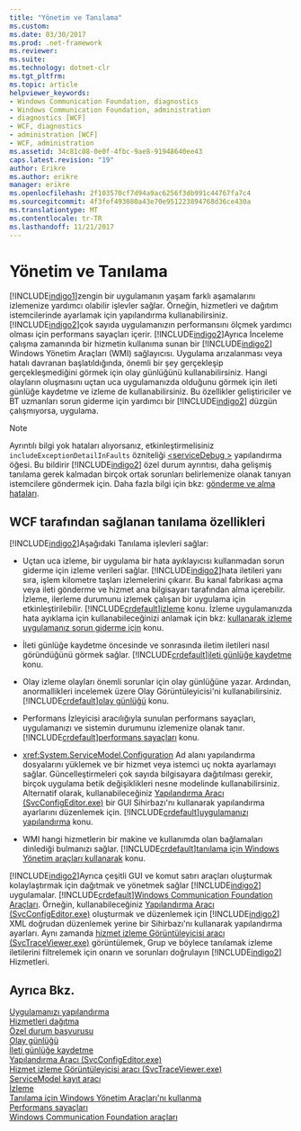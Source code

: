 ```yaml
---
title: "Yönetim ve Tanılama"
ms.custom: 
ms.date: 03/30/2017
ms.prod: .net-framework
ms.reviewer: 
ms.suite: 
ms.technology: dotnet-clr
ms.tgt_pltfrm: 
ms.topic: article
helpviewer_keywords:
- Windows Communication Foundation, diagnostics
- Windows Communication Foundation, administration
- diagnostics [WCF]
- WCF, diagnostics
- administration [WCF]
- WCF, administration
ms.assetid: 34c81c08-0e0f-4fbc-9ae8-91948640ee43
caps.latest.revision: "19"
author: Erikre
ms.author: erikre
manager: erikre
ms.openlocfilehash: 2f103570cf7d94a9ac6256f3db991c44767fa7c4
ms.sourcegitcommit: 4f3fef493080a43e70e951223894768d36ce430a
ms.translationtype: MT
ms.contentlocale: tr-TR
ms.lasthandoff: 11/21/2017
---
```

# <a name="administration-and-diagnostics"></a>Yönetim ve Tanılama
[!INCLUDE[indigo1](../../../../includes/indigo1-md.md)]zengin bir uygulamanın yaşam farklı aşamalarını izlemenize yardımcı olabilir işlevler sağlar. Örneğin, hizmetleri ve dağıtım istemcilerinde ayarlamak için yapılandırma kullanabilirsiniz. [!INCLUDE[indigo2](../../../../includes/indigo2-md.md)]çok sayıda uygulamanızın performansını ölçmek yardımcı olması için performans sayaçları içerir. [!INCLUDE[indigo2](../../../../includes/indigo2-md.md)]Ayrıca İnceleme çalışma zamanında bir hizmetin kullanıma sunan bir [!INCLUDE[indigo2](../../../../includes/indigo2-md.md)] Windows Yönetim Araçları (WMI) sağlayıcısı. Uygulama arızalanması veya hatalı davranan başlatıldığında, önemli bir şey gerçekleşip gerçekleşmediğini görmek için olay günlüğünü kullanabilirsiniz. Hangi olayların oluşmasını uçtan uca uygulamanızda olduğunu görmek için ileti günlüğe kaydetme ve izleme de kullanabilirsiniz. Bu özellikler geliştiriciler ve BT uzmanları sorun giderme için yardımcı bir [!INCLUDE[indigo2](../../../../includes/indigo2-md.md)] düzgün çalışmıyorsa, uygulama.  
  
> [!NOTE]
>  Ayrıntılı bilgi yok hataları alıyorsanız, etkinleştirmelisiniz `includeExceptionDetailInFaults` özniteliği [ \<serviceDebug >](../../../../docs/framework/configure-apps/file-schema/wcf/servicedebug.md) yapılandırma öğesi. Bu bildirir [!INCLUDE[indigo2](../../../../includes/indigo2-md.md)] özel durum ayrıntısı, daha gelişmiş tanılama gerek kalmadan birçok ortak sorunları belirlemenize olanak tanıyan istemcilere göndermek için. Daha fazla bilgi için bkz: [gönderme ve alma hataları](../../../../docs/framework/wcf/sending-and-receiving-faults.md).  
  
## <a name="diagnostics-features-provided-by-wcf"></a>WCF tarafından sağlanan tanılama özellikleri  
 [!INCLUDE[indigo2](../../../../includes/indigo2-md.md)]Aşağıdaki Tanılama işlevleri sağlar:  
  
-   Uçtan uca izleme, bir uygulama bir hata ayıklayıcısı kullanmadan sorun giderme için izleme verileri sağlar. [!INCLUDE[indigo2](../../../../includes/indigo2-md.md)]hata iletileri yanı sıra, işlem kilometre taşları izlemelerini çıkarır. Bu kanal fabrikası açma veya ileti gönderme ve hizmet ana bilgisayarı tarafından alma içerebilir. İzleme, ilerleme durumunu izlemek çalışan bir uygulama için etkinleştirilebilir. [!INCLUDE[crdefault](../../../../includes/crdefault-md.md)][izleme](../../../../docs/framework/wcf/diagnostics/tracing/index.md) konu. İzleme uygulamanızda hata ayıklama için kullanabileceğinizi anlamak için bkz: [kullanarak izleme uygulamanız sorun giderme için](../../../../docs/framework/wcf/diagnostics/tracing/using-tracing-to-troubleshoot-your-application.md) konu.  
  
-   İleti günlüğe kaydetme öncesinde ve sonrasında iletim iletileri nasıl göründüğünü görmek sağlar. [!INCLUDE[crdefault](../../../../includes/crdefault-md.md)][ileti günlüğe kaydetme](../../../../docs/framework/wcf/diagnostics/message-logging.md) konu.  
  
-   Olay izleme olayları önemli sorunlar için olay günlüğüne yazar. Ardından, anormallikleri incelemek üzere Olay Görüntüleyicisi'ni kullanabilirsiniz. [!INCLUDE[crdefault](../../../../includes/crdefault-md.md)][olay günlüğü](../../../../docs/framework/wcf/diagnostics/event-logging/index.md) konu.  
  
-   Performans İzleyicisi aracılığıyla sunulan performans sayaçları, uygulamanızı ve sistemin durumunu izlemenize olanak tanır. [!INCLUDE[crdefault](../../../../includes/crdefault-md.md)][performans sayaçları](../../../../docs/framework/wcf/diagnostics/performance-counters/index.md) konu.  
  
-   <xref:System.ServiceModel.Configuration> Ad alanı yapılandırma dosyalarını yüklemek ve bir hizmet veya istemci uç nokta ayarlamayı sağlar. Güncelleştirmeleri çok sayıda bilgisayara dağıtılması gerekir, birçok uygulama betik değişiklikleri nesne modelinde kullanabilirsiniz. Alternatif olarak, kullanabileceğiniz [Yapılandırma Aracı (SvcConfigEditor.exe)](../../../../docs/framework/wcf/configuration-editor-tool-svcconfigeditor-exe.md) bir GUI Sihirbazı'nı kullanarak yapılandırma ayarlarını düzenlemek için. [!INCLUDE[crdefault](../../../../includes/crdefault-md.md)][uygulamanızı yapılandırma](../../../../docs/framework/wcf/diagnostics/configuring-your-application.md) konu.  
  
-   WMI hangi hizmetlerin bir makine ve kullanımda olan bağlamaları dinlediği bulmanızı sağlar. [!INCLUDE[crdefault](../../../../includes/crdefault-md.md)][tanılama için Windows Yönetim araçları kullanarak](../../../../docs/framework/wcf/diagnostics/wmi/index.md) konu.  
  
 [!INCLUDE[indigo2](../../../../includes/indigo2-md.md)]Ayrıca çeşitli GUI ve komut satırı araçları oluşturmak kolaylaştırmak için dağıtmak ve yönetmek sağlar [!INCLUDE[indigo2](../../../../includes/indigo2-md.md)] uygulamalar. [!INCLUDE[crdefault](../../../../includes/crdefault-md.md)][Windows Communication Foundation Araçları](../../../../docs/framework/wcf/tools.md). Örneğin, kullanabileceğiniz [Yapılandırma Aracı (SvcConfigEditor.exe)](../../../../docs/framework/wcf/configuration-editor-tool-svcconfigeditor-exe.md) oluşturmak ve düzenlemek için [!INCLUDE[indigo2](../../../../includes/indigo2-md.md)] XML doğrudan düzenlemek yerine bir Sihirbazı'nı kullanarak yapılandırma ayarları. Aynı zamanda [hizmet izleme Görüntüleyicisi aracı (SvcTraceViewer.exe)](../../../../docs/framework/wcf/service-trace-viewer-tool-svctraceviewer-exe.md) görüntülemek, Grup ve böylece tanılamak izleme iletilerini filtrelemek için onarın ve sorunları doğrulayın [!INCLUDE[indigo2](../../../../includes/indigo2-md.md)] Hizmetleri.  
  
## <a name="see-also"></a>Ayrıca Bkz.  
 [Uygulamanızı yapılandırma](../../../../docs/framework/wcf/diagnostics/configuring-your-application.md)  
 [Hizmetleri dağıtma](../../../../docs/framework/wcf/diagnostics/deploying-services.md)  
 [Özel durum başvurusu](../../../../docs/framework/wcf/diagnostics/exceptions-reference/index.md)  
 [Olay günlüğü](../../../../docs/framework/wcf/diagnostics/event-logging/index.md)  
 [İleti günlüğe kaydetme](../../../../docs/framework/wcf/diagnostics/message-logging.md)  
 [Yapılandırma Aracı (SvcConfigEditor.exe)](../../../../docs/framework/wcf/configuration-editor-tool-svcconfigeditor-exe.md)  
 [Hizmet izleme Görüntüleyicisi aracı (SvcTraceViewer.exe)](../../../../docs/framework/wcf/service-trace-viewer-tool-svctraceviewer-exe.md)  
 [ServiceModel kayıt aracı](../../../../docs/framework/wcf/diagnostics/servicemodel-registration-tool.md)  
 [İzleme](../../../../docs/framework/wcf/diagnostics/tracing/index.md)  
 [Tanılama için Windows Yönetim Araçları'nı kullanma](../../../../docs/framework/wcf/diagnostics/wmi/index.md)  
 [Performans sayaçları](../../../../docs/framework/wcf/diagnostics/performance-counters/index.md)  
 [Windows Communication Foundation araçları](../../../../docs/framework/wcf/tools.md)
